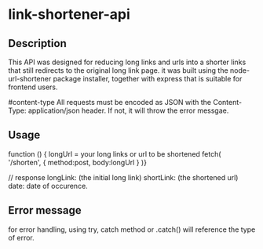# link-shortener-api

## Description
This API was designed for reducing long links and urls into a shorter links that still redirects to the original long link page.
it was built using the node-url-shortener package installer, together with express that is suitable for frontend users.

#content-type
All requests must be encoded as JSON with the Content-Type: application/json header. 
If not, it will throw the error messgae.

## Usage
function () {
longUrl = your long links or url to be shortened
fetch( '/shorten', {
method:post,
body:longUrl 
}
)}

// response  longLink: (the initial long link)
              shortLink: (the shortened url)
              date: date of occurence.
              
              
## Error message 
for error handling, using try, catch method or .catch() will reference the type of error.
